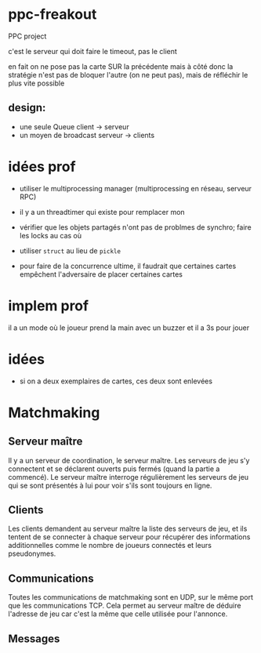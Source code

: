 # ppc-freakout

PPC project

c'est le serveur qui doit faire le timeout, pas le client

en fait on ne pose pas la carte SUR la précédente mais à côté
donc la stratégie n'est pas de bloquer l'autre (on ne peut pas), mais de réfléchir le plus vite possible

## design: 
* une seule Queue client -> serveur
* un moyen de broadcast serveur -> clients

# idées prof
* utiliser le multiprocessing manager (multiprocessing en réseau, serveur RPC)
* il y a un threadtimer qui existe pour remplacer mon
* vérifier que les objets partagés n'ont pas de problmes de synchro;
faire les locks au cas où
* utiliser ``struct`` au lieu de ``pickle``

* pour faire de la concurrence ultime, il faudrait que certaines cartes empêchent
l'adversaire de placer certaines cartes
# implem prof
il a un mode où le joueur prend la main avec un buzzer et il a 3s pour jouer

# idées
* si on a deux exemplaires de cartes, ces deux sont enlevées

# Matchmaking
## Serveur maître
Il y a un serveur de coordination, le serveur maître.
Les serveurs de jeu s'y connectent et se déclarent ouverts puis fermés (quand la partie a commencé).
Le serveur maître interroge régulièrement les serveurs de jeu qui se sont présentés à lui pour voir s'ils sont toujours
en ligne.
## Clients
Les clients demandent au serveur maître la liste des serveurs de jeu, et ils tentent de se connecter à chaque serveur
pour récupérer des informations additionnelles comme le nombre de joueurs connectés et leurs pseudonymes.
## Communications
Toutes les communications de matchmaking sont en UDP, sur le même port que les communications TCP.
Cela permet au serveur maître de déduire l'adresse de jeu car c'est la même que celle utilisée pour l'annonce.

## Messages


 